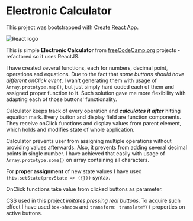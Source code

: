 # Electronic Calculator

This project was bootstrapped with [Create React App].

![React logo](https://blog-assets.risingstack.com/2016/Jan/react_best_practices-1453211146748.png)

This is simple **Electronic Calculator** from [freeCodeCamp.org] projects - refactored so it uses ReactJS.

I have created several functions, each for numbers, decimal point, operations and equations. Due to the fact that _some buttons should have different onClick event_, I wan't generating them with usage of `Array.prototype.map()`, but just simply hard coded each of them and assigned proper function to it.
Such solution gave me more flexibility with adapting each of those buttons' functionality.

Calculator keeps track of every operation and **_calculates it after_** hitting equation mark. Every button and display field are function components. They receive onClick functions and display values from parent element, which holds and modifies state of whole application.

Calculator prevents user from assigning multiple operations without providing values afterwards. Also, it prevents from adding several decimal points in single number.
I have achieved that easily with usage of `Array.prototype.some()` on array containing all characters.

For **proper assignment** of new state values I have used `this.setState(prevState => ({}))` syntax. 

OnClick functions take value from clicked buttons as parameter.

CSS used in this project _imitates pressing real buttons_. To acquire such effect I have used `box-shadow` and `transform: translateY()` properties on active buttons.

<!-- My Referrences -->
[Create React App]: https://github.com/facebookincubator/create-react-app
[freeCodeCamp.org]: https://www.freecodecamp.org/